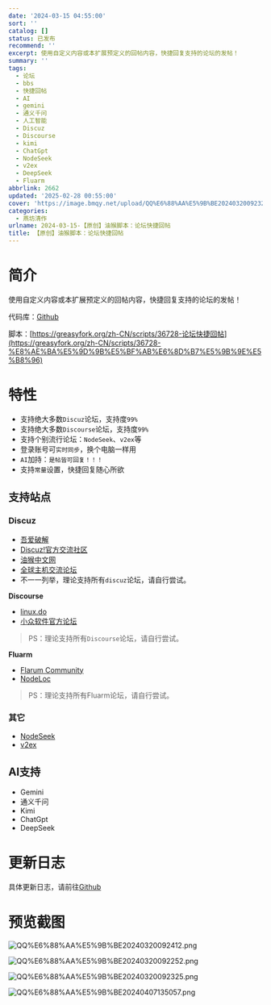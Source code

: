 ```yaml
---
date: '2024-03-15 04:55:00'
sort: ''
catalog: []
status: 已发布
recommend: ''
excerpt: 使用自定义内容或本扩展预定义的回帖内容，快捷回复支持的论坛的发帖！
summary: ''
tags:
  - 论坛
  - bbs
  - 快捷回帖
  - AI
  - gemini
  - 通义千问
  - 人工智能
  - Discuz
  - Discourse
  - kimi
  - ChatGpt
  - NodeSeek
  - v2ex
  - DeepSeek
  - Fluarm
abbrlink: 2662
updated: '2025-02-28 00:55:00'
cover: 'https://image.bmqy.net/upload/QQ%E6%88%AA%E5%9B%BE20240320092325.png'
categories:
  - 燕坊清作
urlname: 2024-03-15-【原创】油猴脚本：论坛快捷回帖
title: 【原创】油猴脚本：论坛快捷回帖
---
```


# 简介


使用自定义内容或本扩展预定义的回帖内容，快捷回复支持的论坛的发帖！


代码库：[Github](https://github.com/bmqy/bbs_quickreply)


脚本：[https://greasyfork.org/zh-CN/scripts/36728-论坛快捷回帖](https://greasyfork.org/zh-CN/scripts/36728-%E8%AE%BA%E5%9D%9B%E5%BF%AB%E6%8D%B7%E5%9B%9E%E5%B8%96)


# 特性

- 支持绝大多数`Discuz`论坛，支持度`99%`
- 支持绝大多数`Discourse`论坛，支持度`99%`
- 支持个别流行论坛：`NodeSeek`、`v2ex`等
- 登录账号可`实时同步`，换个电脑一样用
- `AI`加持：`是帖皆可回复！！！`
- 支持`常量`设置，快捷回复随心所欲

## 支持站点


### Discuz

- [吾爱破解](https://www.52pojie.cn/)
- [Discuz!官方交流社区](https://www.dismall.com/forum.php)
- [油猴中文网](https://bbs.tampermonkey.net.cn/)
- [全球主机交流论坛](https://hostloc.com/)
- 不一一列举，理论支持所有`discuz`论坛，请自行尝试。

**Discourse**

- [linux.do](https://linux.do/)
- [小众软件官方论坛](https://meta.appinn.net/)
> PS：理论支持所有`Discourse`论坛，请自行尝试。

**Fluarm**

- [Flarum Community](https://discuss.flarum.org/)
- [NodeLoc](https://www.nodeloc.com/)
> PS：理论支持所有Fluarm论坛，请自行尝试。

### 其它

- [NodeSeek](https://www.nodeseek.com/)
- [v2ex](https://www.v2ex.com/)

## AI支持

- Gemini
- 通义千问
- Kimi
- ChatGpt
- DeepSeek

# 更新日志


具体更新日志，请前往[Github](https://github.com/bmqy/bbs_quickreply?tab=readme-ov-file#%E6%9B%B4%E6%96%B0%E6%97%A5%E5%BF%97)


# 预览截图


![QQ%E6%88%AA%E5%9B%BE20240320092412.png](https://image.bmqy.net/upload/QQ%E6%88%AA%E5%9B%BE20240320092412.png)


![QQ%E6%88%AA%E5%9B%BE20240320092252.png](https://image.bmqy.net/upload/QQ%E6%88%AA%E5%9B%BE20240320092252.png)


![QQ%E6%88%AA%E5%9B%BE20240320092325.png](https://image.bmqy.net/upload/QQ%E6%88%AA%E5%9B%BE20240320092325.png)


![QQ%E6%88%AA%E5%9B%BE20240407135057.png](https://image.bmqy.net/upload/QQ%E6%88%AA%E5%9B%BE20240407135057.png)

